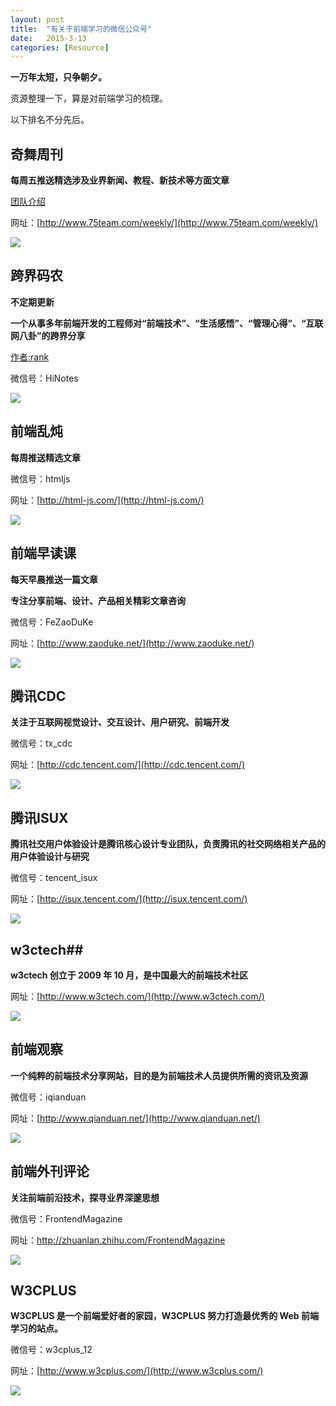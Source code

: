 ```yaml
---
layout: post
title:  "有关于前端学习的微信公众号"
date:   2015-3-13
categories: [Resource]
---
```


**一万年太短，只争朝夕。**

资源整理一下，算是对前端学习的梳理。

以下排名不分先后。

## 奇舞周刊

**每周五推送精选涉及业界新闻、教程、新技术等方面文章**

[团队介绍](http://www.75team.com/about)

网址：[http://www.75team.com/weekly/](http://www.75team.com/weekly/)

![](/images/wx/75-weekly.png)

## 跨界码农

**不定期更新**

**一个从事多年前端开发的工程师对“前端技术”、“生活感悟”、“管理心得”、“互联网八卦”的跨界分享**

[作者:rank](http://mp.weixin.qq.com/s?__biz=MzA5NDY0ODkxNA==&mid=202787061&idx=1&sn=752d54d5605bffb49c1e24ae9dadbd57#wechat_redirect)

微信号：HiNotes

![](/images/wx/rank.png)

## 前端乱炖

**每周推送精选文章**

微信号：htmljs

网址：[http://html-js.com/](http://html-js.com/)

![](/images/wx/html-js.png)


## 前端早读课

**每天早晨推送一篇文章**

**专注分享前端、设计、产品相关精彩文章咨询**

微信号：FeZaoDuKe

网址：[http://www.zaoduke.net/](http://www.zaoduke.net/)

![](/images/wx/zaoduke.jpg)

## 腾讯CDC

**关注于互联网视觉设计、交互设计、用户研究、前端开发**

微信号：tx_cdc

网址：[http://cdc.tencent.com/](http://cdc.tencent.com/)

![](/images/wx/tencent-cdc.jpg)

## 腾讯ISUX


**腾讯社交用户体验设计是腾讯核心设计专业团队，负责腾讯的社交网络相关产品的用户体验设计与研究**

微信号：tencent_isux

网址：[http://isux.tencent.com/](http://isux.tencent.com/)

![](/images/wx/tencent-isux.png)

## w3ctech##

**w3ctech 创立于 2009 年 10 月，是中国最大的前端技术社区**

网址：[http://www.w3ctech.com/](http://www.w3ctech.com/)

![](/images/wx/w3ctech.jpg)

## 前端观察

**一个纯粹的前端技术分享网站，目的是为前端技术人员提供所需的资讯及资源**

微信号：iqianduan

网址：[http://www.qianduan.net/](http://www.qianduan.net/)

![](/images/wx/iqianduan.jpg)

## 前端外刊评论

**关注前端前沿技术，探寻业界深邃思想**

微信号：FrontendMagazine

网址：[http://zhuanlan.zhihu.com/FrontendMagazine ](http://zhuanlan.zhihu.com/FrontendMagazine )

![](/images/wx/fe.jpg)

## W3CPLUS

**W3CPLUS 是一个前端爱好者的家园，W3CPLUS 努力打造最优秀的 Web 前端学习的站点。**

微信号：w3cplus_12

网址：[http://www.w3cplus.com/](http://www.w3cplus.com/)

![](/images/wx/w3cplus.jpg)
